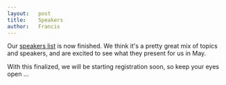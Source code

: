 ```yaml
---
layout:   post
title:    Speakers
author:   Francis
---
```


Our [speakers list](/speakers.html) is now finished. We think it's a pretty great mix of topics and speakers, and are excited to see what they present for us in May.

With this finalized, we will be starting registration soon, so keep your eyes open ...

